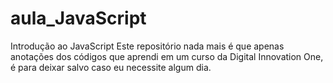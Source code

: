 # aula_JavaScript
Introdução ao JavaScript
Este repositório nada mais é que apenas anotações dos códigos que aprendi em um curso da Digital Innovation One, é para deixar salvo caso eu necessite algum dia.
